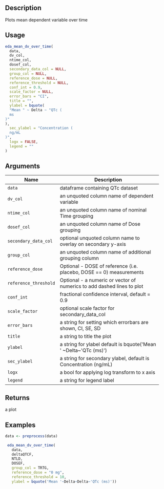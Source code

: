 ## Description

Plots mean dependent variable over time

## Usage

```r
eda_mean_dv_over_time(
  data,
  dv_col,
  ntime_col,
  dosef_col,
  secondary_data_col = NULL,
  group_col = NULL,
  reference_dose = NULL,
  reference_threshold = NULL,
  conf_int = 0.9,
  scale_factor = NULL,
  error_bars = "CI",
  title = "",
  ylabel = bquote(
  "Mean " ~ Delta ~ "QTc (
  ms
)"
),
  sec_ylabel = "Concentration (
  ng/mL
)",
  logx = FALSE,
  legend = ""
)
```

## Arguments

| Name | Description |
|------|-------------|
| `data` | dataframe containing QTc dataset |
| `dv_col` | an unquoted column name of dependent variable |
| `ntime_col` | an unquoted column name of nominal Time grouping |
| `dosef_col` | an unquoted column name of Dose grouping |
| `secondary_data_col` | optional unquoted column name to overlay on secondary y-axis |
| `group_col` | an unquoted column name of additional grouping column |
| `reference_dose` | Optional - DOSE of reference (i.e. placebo, DOSE == 0) measurements |
| `reference_threshold` | Optional - a numeric or vector of numerics to add dashed lines to plot |
| `conf_int` | fractional confidence interval, default = 0.9 |
| `scale_factor` | optional scale factor for secondary_data_col |
| `error_bars` | a string for setting which errorbars are shown, CI, SE, SD |
| `title` | a string to title the plot |
| `ylabel` | a string for ylabel default is bquote('Mean ' ~Delta~'QTc (ms)') |
| `sec_ylabel` | a string for secondary ylabel, default is Concentration (ng/mL) |
| `logx` | a bool for applying log transform to x axis |
| `legend` | a string for legend label |

## Returns

a plot

## Examples

```r
data <- preprocess(data)
 
 eda_mean_dv_over_time(
   data,
   deltaQTCF,
   NTLD,
   DOSEF,
   group_col = TRTG,
   reference_dose = "0 mg",
   reference_threshold = 10,
   ylabel = bquote('Mean '~Delta~Delta~'QTc (ms)'))
```


